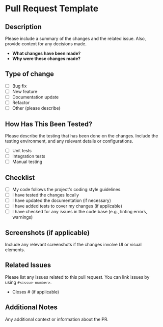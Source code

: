 # Pull Request Template

## Description
Please include a summary of the changes and the related issue. Also, provide context for any decisions made.

- **What changes have been made?**
- **Why were these changes made?**

## Type of change
- [ ] Bug fix
- [ ] New feature
- [ ] Documentation update
- [ ] Refactor
- [ ] Other (please describe)

## How Has This Been Tested?
Please describe the testing that has been done on the changes. Include the testing environment, and any relevant details or configurations.

- [ ] Unit tests
- [ ] Integration tests
- [ ] Manual testing

## Checklist
- [ ] My code follows the project's coding style guidelines
- [ ] I have tested the changes locally
- [ ] I have updated the documentation (if necessary)
- [ ] I have added tests to cover my changes (if applicable)
- [ ] I have checked for any issues in the code base (e.g., linting errors, warnings)

## Screenshots (if applicable)
Include any relevant screenshots if the changes involve UI or visual elements.

## Related Issues
Please list any issues related to this pull request. You can link issues by using `#<issue-number>`.

- Closes #<issue-number> (if applicable)

## Additional Notes
Any additional context or information about the PR.
